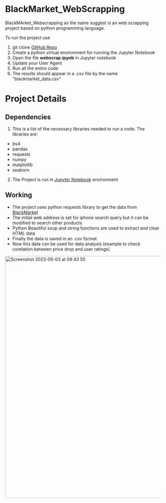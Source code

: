 # BlackMarket_WebScrapping

BlackMArket_Webscrapping as the name suggest is an web scrapping project based on python programming language.

To run the project use
1. git clone [GitHub Repo](https://github.com/Pandey0809/BlackMarket_WebScrapping-.git)
3. Create a python virtual environment for running the Jupyter Notebook
2. Open the file **webscrap.ipynb** in Jupyter notebook 
3. Update your User Agent 
4. Run all the entire code
5. The results should appear in a .csv file by the name "blackmarket_data.csv"

# Project Details

## Dependencies

1. This is a list of the necessary libraries needed to run a code. The libraries are:
* bs4
* pandas
* requests
* numpy
* matplotlib
* seaborn

2. The Project is run in [Jupyter Notebook](https://jupyter.org) environment

## Working

* The project uses python requests library to get the data from [BlackMarket](https://www.backmarket.nl/nl-nl/?gclid=CjwKCAjwjMiiBhA4EiwAZe6jQzHwBs5FU_jtB6RcnCoql3eN_fXFxV8YqNGD11aM5SzI-LAwpbG2_xoC32cQAvD_BwE)
* The initial web address is set for iphone search query but it can be modified to search other products
* Python Beautiful soup and string functions are used to extract and clear HTML data 
* Finally the data is saved in an .csv format
* Now this data can be used for data analysis (example to check corelation between price drop and user ratings)

<img width="783" alt="Screenshot 2023-05-03 at 09 43 55" src="https://user-images.githubusercontent.com/56840145/235858355-2a1109a1-ff1b-436b-a7fd-f1462700e0f1.png">




